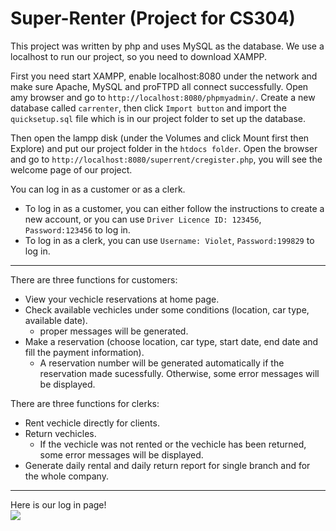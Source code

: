# Super-Renter (Project for CS304)
This project was written by php and uses MySQL as the database. We use a localhost to run our project, so you need to download XAMPP.

First you need start XAMPP, enable localhost:8080 under the network and make sure Apache, MySQL and proFTPD all connect successfully.
Open amy browser and go to ```http://localhost:8080/phpmyadmin/```.
Create a new database called `carrenter`, then click `Import button` and import the `quicksetup.sql` file which is in our
project folder to set up the database.<br>

Then open the lampp disk (under the Volumes and click Mount first then Explore) and put our project folder in the `htdocs folder`. Open the browser and go
to `http://localhost:8080/superrent/cregister.php`, you will see the welcome page of our project.<br>

You can log in as a customer or as a clerk. 
* To log in as a customer, you can either follow the instructions to create a new account, or you can use `Driver Licence ID:
123456`, `Password:123456` to log in. 
* To log in as a clerk, you can use `Username: Violet`, `Password:199829` to log in.
-----
There are three functions for customers:<br>
* View your vechicle reservations at home page.
* Check available vechicles under some conditions (location, car type, available date).
  * proper messages will be generated.
* Make a reservation (choose location, car type, start date, end date and fill the payment information).
  * A reservation number will be generated automatically if the reservation made sucessfully. Otherwise, some error messages will be displayed. <BR>

There are three functions for clerks:<br>
* Rent vechicle directly for clients.
* Return vechicles.
  * If the vechicle was not rented or the vechicle has been returned, some error messages will be displayed.
* Generate daily rental and daily return report for single branch and for the whole company.

-----
Here is our log in page!<br>
![](https://github.com/Liu-Jingyu/Super-Renter/blob/master/superrent/image/Screen%20Shot%202020-05-01%20at%207.27.31%20PM.png)

